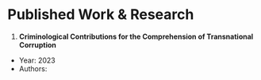 # Published Work & Research
1. **Criminological Contributions for the Comprehension of Transnational Corruption**
  * Year: 2023
  * Authors: 

